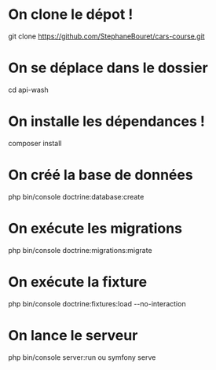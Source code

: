 # On clone le dépot !
git clone https://github.com/StephaneBouret/cars-course.git

# On se déplace dans le dossier
cd api-wash

# On installe les dépendances !
composer install

# On créé la base de données
php bin/console doctrine:database:create

# On exécute les migrations
php bin/console doctrine:migrations:migrate

# On exécute la fixture
php bin/console doctrine:fixtures:load --no-interaction

# On lance le serveur
php bin/console server:run ou symfony serve
